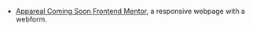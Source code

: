 * [Appareal Coming Soon Frontend Mentor](https://neoscripter.github.io/Websites/apparel-coming-soon/), a responsive webpage with a webform.